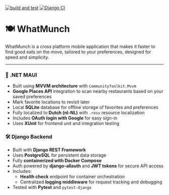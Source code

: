 [![build and test](https://github.com/clashmar/WhatMunch/actions/workflows/dotnet.yml/badge.svg)](https://github.com/clashmar/WhatMunch/actions/workflows/dotnet.yml)
[![Django CI](https://github.com/clashmar/WhatMunch/actions/workflows/django.yml/badge.svg)](https://github.com/clashmar/WhatMunch/actions/workflows/django.yml)

# 🍽️ WhatMunch
WhatMunch is a cross platform mobile application that makes it faster to find good eats on the move, tailored to your preferences, designed for speed and simplicity.

---

### 🧭 .NET MAUI
- Built using **MVVM architecture** with `CommunityToolkit.Mvvm`
- **Google Places API** integration to scan nearby restaurants based on your saved preferences
- Mark favorite locations to revisit later
- Local **SQLite** database for offline storage of favorites and preferences
- Fully localized to **Dutch (nl-NL)** with `.resx` resource localization
- Includes **OAuth login with Google** for easy sign-in
- Uses **XUnit** for frontend unit and integration testing

### 🛠️ Django Backend
- Built with **Django REST Framework**
- Uses **PostgreSQL** for persistent data storage
- Fully **containerized with Docker Compose**
- Auth powered by **django-allauth** and **JWT tokens** for secure API access
- Includes:
  - **Health check** endpoint for container orchestration
  - Centralized **logging middleware** for request tracking and debugging
- Tested with **Pytest** and `pytest-django`

